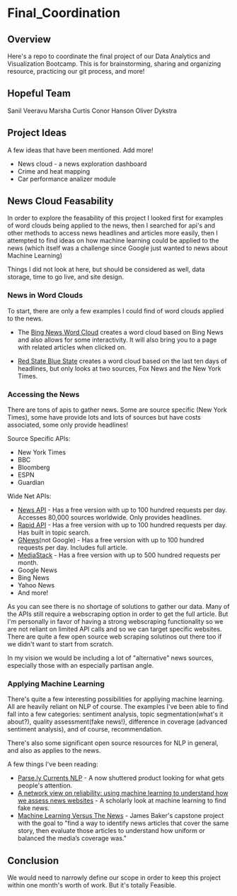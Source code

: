 # Final_Coordination

## Overview

Here's a repo to coordinate the final project of our Data Analytics and Visualization Bootcamp. This is for brainstorming, sharing and organizing resource, practicing our git process, and more!

## Hopeful Team

Sanil Veeravu
Marsha Curtis
Conor Hanson
Oliver Dykstra

## Project Ideas

A few ideas that have been mentioned. Add more!
- News cloud - a news exploration dashboard
- Crime and heat mapping
- Car performance analizer module


## News Cloud Feasability

In order to explore the feasability of this project I looked first for examples of word clouds being applied to the news, then I searched for api's and other methods to access news headlines and articles more easily, then I attempted to find ideas on how machine learning could be applied to the news (which itself was a challenge since Google just wanted to news about Machine Learning) 

Things I did not look at here, but should be considered as well, data storage, time to go live, and site design.

### News in Word Clouds

To start, there are only a few examples I could find of word clouds applied to the news.

- The [Bing News Word Cloud](https://www.wordcloud.news/) creates a word cloud based on Bing News and also allows for some interactivity. It will also bring you to a page with related articles when clicked on.

- [Red State Blue State](http://redstatebluestate.xyz/) creates a word cloud based on the last ten days of headlines, but only looks at two sources, Fox News and the New York Times.

### Accessing the News

There are tons of apis to gather news. Some are source specific (New York Times), some have provide lots and lots of sources but have costs associated, some only provide headlines! 

Source Specific APIs:

- New York Times
- BBC
- Bloomberg
- ESPN
- Guardian

Wide Net APIs:

- [News API](https://newsapi.org/s/google-news-api) - Has a free version with up to 100 hundred requests per day. Accesses 80,000 sources worldwide. Only provides headlines. 
- [Rapid API](https://rapidapi.com/contextualwebsearch/api/web-search) - Has a free version with up to 100 hundred requests per day. Has built in topic search.
- [GNews](https://gnews.io/#pricing)(not Google) - Has a free version with up to 100 hundred requests per day. Includes full article.
- [MediaStack](https://mediastack.com/) - Has a free version with up to 500 hundred requests per month.
- Google News
- Bing News
- Yahoo News
- And more!

As you can see there is no shortage of solutions to gather our data. Many of the APIs still require a webscraping option in order to get the full article. But I'm personally in favor of having a strong webscraping functionality so we are not reliant on limited API calls and so we can target specific websites. There are quite a few open source web scraping solutinos out there too if we didn't want to start from scratch.

In my vision we would be including a lot of "alternative" news sources, especially those with an especially partisan angle.

### Applying Machine Learning

There's quite a few interesting possibilities for appliying machine learning. All are heavily reliant on NLP of course. The examples I've been able to find fall into a few categories: sentiment analysis, topic segmentation(what's it about?), quality assessment(fake news!), difference in coverage (advanced sentiment analysis), and of course, recommendation.

There's also some significant open source resources for NLP in general, and also as applies to the news.

A few things I've been reading:

- [Parse.ly Currents NLP](https://blog.parse.ly/machine-learning-nlp-parse-ly-currents/) - A now shuttered product looking for what gets people's attention.
- [A network view on reliability: using machine learning to understand how we assess news websites](https://link.springer.com/article/10.1007/s42001-021-00116-w) - A scholarly look at machine learning to find fake news.
- [Machine Learning Versus The News](https://towardsdatascience.com/machine-learning-versus-the-news-3b5b479d8e6a) - James Baker's capstone project with the goal to "find a way to identify news articles that cover the same story, then evaluate those articles to understand how uniform or balanced the media’s coverage was."

## Conclusion

We would need to narrowly define our scope in order to keep this project within one month's worth of work. But it's totally Feasible. 